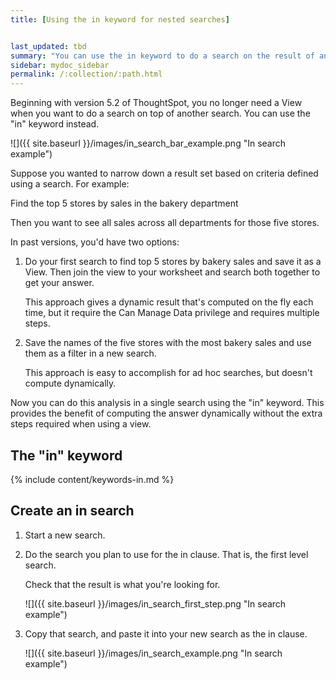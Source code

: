 ```yaml
---
title: [Using the in keyword for nested searches]


last_updated: tbd
summary: "You can use the in keyword to do a search on the result of another search."
sidebar: mydoc_sidebar
permalink: /:collection/:path.html
---
```

Beginning with version 5.2 of ThoughtSpot, you no longer need a View when you want to do a search on top of another search. You can use the "in" keyword instead.

![]({{ site.baseurl }}/images/in_search_bar_example.png "In search example")

Suppose you wanted to narrow down a result set based on criteria defined using a search. For example:

Find the top 5 stores by sales in the bakery department

Then you want to see all sales across all departments for those five stores.

In past versions,  you'd have two options:

1. Do your first search to find top 5 stores by bakery sales and save it as a View. Then join the view to your worksheet and search both together to get your answer.

   This approach gives a dynamic result that's computed on the fly each time, but it require the Can Manage Data privilege and requires multiple steps.

2. Save the names of the five stores with the most bakery sales and use them as a filter in a new search.

   This approach is easy to accomplish for ad hoc searches, but doesn't compute dynamically.

Now you can do this analysis in a single search using the "in" keyword. This provides the benefit of computing the answer dynamically without the extra steps required when using a view.

## The "in" keyword

{% include content/keywords-in.md %}

##  Create an in search

1. Start a new search.

2. Do the search you plan to use for the in clause. That is, the first level search.

   Check that the result is what you're looking for.

   ![]({{ site.baseurl }}/images/in_search_first_step.png "In search example")

3. Copy that search, and paste it into your new search as the in clause.

   ![]({{ site.baseurl }}/images/in_search_example.png "In search example")
